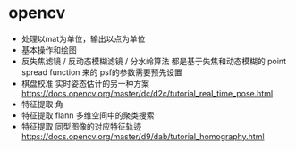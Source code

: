 # opencv

- 处理以mat为单位，输出以点为单位
- 基本操作和绘图
- 反失焦滤镜 / 反动态模糊滤镜 / 分水岭算法 都是基于失焦和动态模糊的 point spread function 来的 psf的参数需要预先设置
- 棋盘校准 实时姿态估计的另一种方案 https://docs.opencv.org/master/dc/d2c/tutorial_real_time_pose.html
- 特征提取 角
- 特征提取 flann 多维空间中的聚类搜索
- 特征提取 同型图像的对应特征轨迹 https://docs.opencv.org/master/d9/dab/tutorial_homography.html